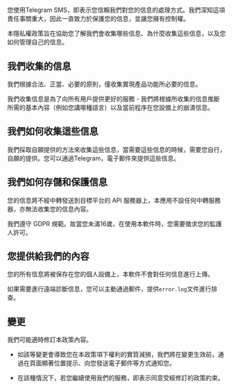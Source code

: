#

您使用Telegram SMS，即表示您信賴我們對您的信息的處理方式。我們深知這項責任事關重大，因此一直致力於保護您的信息，並讓您擁有控制權。

本隱私權政策旨在協助您了解我們會收集哪些信息、為什麼收集這些信息，以及您如何管理自己的信息。

## 我們收集的信息

我們根據合法、正當、必要的原則，僅收集實現產品功能所必要的信息。

我們收集信息是為了向所有用戶提供更好的服務 - 我們將根據所收集的信息推斷所需的基本內容（例如您講哪種語言）以及當前程序在您設備上的崩潰信息。

## 我們如何收集這些信息

我們採取自願提供的方法來收集這些信息，當需要這些信息的時候，需要您自行，自願的提供。您可以通過Telegram，電子郵件來提供這些信息。

## 我們如何存儲和保護信息

您的信息將不經中轉發送到目標平台的 API 服務器上，本應用不設任何中轉服務器，亦無法收集您的信息內容。

我們遵守 GDPR 規範。故當您未滿16歲，在使用本軟件時，您需要徵求您的監護人許可。

## 您提供給我們的內容

您的所有信息將被保存在您的個人設備上，本軟件不會對任何信息進行上傳。

如果需要進行遠端診斷信息，您可以主動通過郵件，提供`error.log`文件進行排查。

## 變更

我們可能適時修訂本政策內容。

- 如該等變更會導致您在本政策項下權利的實質減損，我們將在變更生效前，通過在頁面顯著位置提示、向您發送電子郵件等方式通知您。

- 在該種情況下，若您繼續使用我們的服務，即表示同意受經修訂的政策約束。
